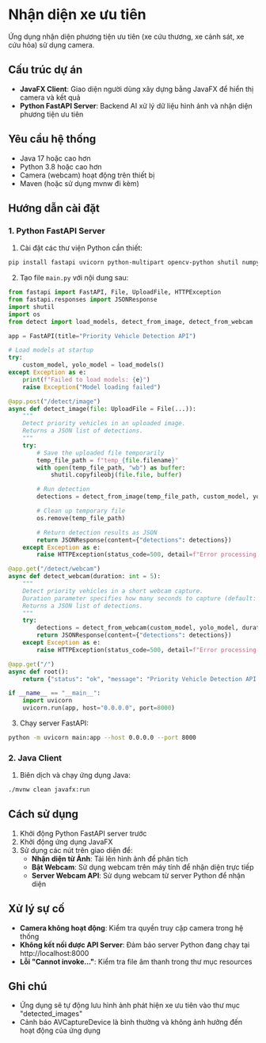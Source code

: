 # Nhận diện xe ưu tiên

Ứng dụng nhận diện phương tiện ưu tiên (xe cứu thương, xe cảnh sát, xe cứu hỏa) sử dụng camera.

## Cấu trúc dự án

- **JavaFX Client**: Giao diện người dùng xây dựng bằng JavaFX để hiển thị camera và kết quả
- **Python FastAPI Server**: Backend AI xử lý dữ liệu hình ảnh và nhận diện phương tiện ưu tiên

## Yêu cầu hệ thống

- Java 17 hoặc cao hơn
- Python 3.8 hoặc cao hơn
- Camera (webcam) hoạt động trên thiết bị
- Maven (hoặc sử dụng mvnw đi kèm)

## Hướng dẫn cài đặt

### 1. Python FastAPI Server

1. Cài đặt các thư viện Python cần thiết:
```bash
pip install fastapi uvicorn python-multipart opencv-python shutil numpy
```

2. Tạo file `main.py` với nội dung sau:
```python
from fastapi import FastAPI, File, UploadFile, HTTPException
from fastapi.responses import JSONResponse
import shutil
import os
from detect import load_models, detect_from_image, detect_from_webcam

app = FastAPI(title="Priority Vehicle Detection API")

# Load models at startup
try:
    custom_model, yolo_model = load_models()
except Exception as e:
    print(f"Failed to load models: {e}")
    raise Exception("Model loading failed")

@app.post("/detect/image")
async def detect_image(file: UploadFile = File(...)):
    """
    Detect priority vehicles in an uploaded image.
    Returns a JSON list of detections.
    """
    try:
        # Save the uploaded file temporarily
        temp_file_path = f"temp_{file.filename}"
        with open(temp_file_path, "wb") as buffer:
            shutil.copyfileobj(file.file, buffer)

        # Run detection
        detections = detect_from_image(temp_file_path, custom_model, yolo_model)

        # Clean up temporary file
        os.remove(temp_file_path)

        # Return detection results as JSON
        return JSONResponse(content={"detections": detections})
    except Exception as e:
        raise HTTPException(status_code=500, detail=f"Error processing image: {str(e)}")

@app.get("/detect/webcam")
async def detect_webcam(duration: int = 5):
    """
    Detect priority vehicles in a short webcam capture.
    Duration parameter specifies how many seconds to capture (default: 5).
    Returns a JSON list of detections.
    """
    try:
        detections = detect_from_webcam(custom_model, yolo_model, duration)
        return JSONResponse(content={"detections": detections})
    except Exception as e:
        raise HTTPException(status_code=500, detail=f"Error processing webcam: {str(e)}")

@app.get("/")
async def root():
    return {"status": "ok", "message": "Priority Vehicle Detection API is running"}

if __name__ == "__main__":
    import uvicorn
    uvicorn.run(app, host="0.0.0.0", port=8000)
```

3. Chạy server FastAPI:
```bash
python -m uvicorn main:app --host 0.0.0.0 --port 8000
```

### 2. Java Client

1. Biên dịch và chạy ứng dụng Java:
```bash
./mvnw clean javafx:run
```

## Cách sử dụng

1. Khởi động Python FastAPI server trước
2. Khởi động ứng dụng JavaFX
3. Sử dụng các nút trên giao diện để:
   - **Nhận diện từ Ảnh**: Tải lên hình ảnh để phân tích
   - **Bật Webcam**: Sử dụng webcam trên máy tính để nhận diện trực tiếp
   - **Server Webcam API**: Sử dụng webcam từ server Python để nhận diện

## Xử lý sự cố

- **Camera không hoạt động**: Kiểm tra quyền truy cập camera trong hệ thống
- **Không kết nối được API Server**: Đảm bảo server Python đang chạy tại http://localhost:8000
- **Lỗi "Cannot invoke..."**: Kiểm tra file âm thanh trong thư mục resources

## Ghi chú

- Ứng dụng sẽ tự động lưu hình ảnh phát hiện xe ưu tiên vào thư mục "detected_images"
- Cảnh báo AVCaptureDevice là bình thường và không ảnh hưởng đến hoạt động của ứng dụng 